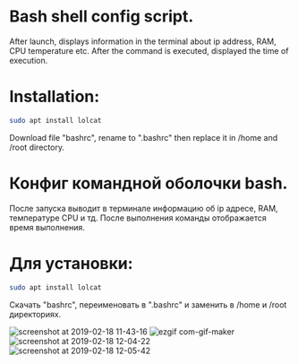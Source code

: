 # Bash shell config script.                                                                                                   
After launch, displays information in the terminal
about ip address, RAM, CPU temperature etc. After the command is executed, 
displayed the time of execution.

# Installation:

```bash
sudo apt install lolcat
```
Download file "bashrc", rename to ".bashrc" then replace it in /home and /root directory.


# Конфиг командной оболочки bash. 
После запуска выводит в терминале информацию 
об ip адресе, RAM, температуре CPU и тд. После выполнения команды отображается время выполнения.

# Для установки:

```bash
sudo apt install lolcat
```
Cкачать "bashrc", переименовать в ".bashrc" и заменить в /home и /root директориях.

![screenshot at 2019-02-18 11-43-16](https://user-images.githubusercontent.com/43719011/52924122-fd47a800-3376-11e9-9628-948391e42040.png)
![ezgif com-gif-maker](https://user-images.githubusercontent.com/43719011/52924130-059fe300-3377-11e9-8452-3f7c891a20a7.gif)
![screenshot at 2019-02-18 12-04-22](https://user-images.githubusercontent.com/43719011/52924137-12243b80-3377-11e9-9fe3-8bcae85249f2.png)
![screenshot at 2019-02-18 12-05-42](https://user-images.githubusercontent.com/43719011/52924139-14869580-3377-11e9-90a4-23db6e33bed3.png)




